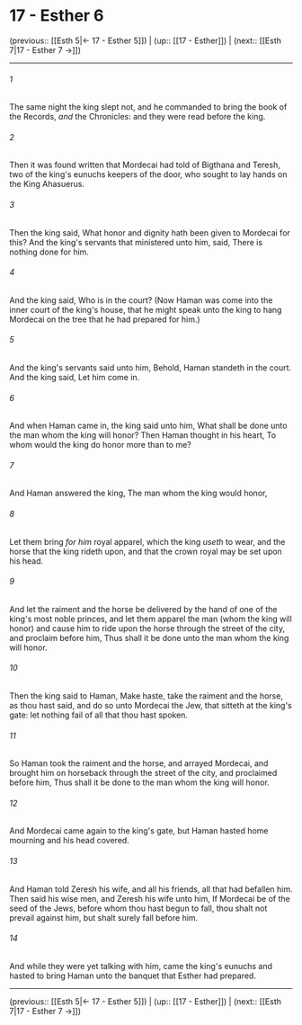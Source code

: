 # 17 - Esther 6

(previous:: [[Esth 5|← 17 - Esther 5]]) | (up:: [[17 - Esther]]) | (next:: [[Esth 7|17 - Esther 7 →]])

***


###### 1 
The same night the king slept not, and he commanded to bring the book of the Records, _and_ the Chronicles: and they were read before the king. 

###### 2 
Then it was found written that Mordecai had told of Bigthana and Teresh, two of the king's eunuchs keepers of the door, who sought to lay hands on the King Ahasuerus. 

###### 3 
Then the king said, What honor and dignity hath been given to Mordecai for this? And the king's servants that ministered unto him, said, There is nothing done for him. 

###### 4 
And the king said, Who is in the court? (Now Haman was come into the inner court of the king's house, that he might speak unto the king to hang Mordecai on the tree that he had prepared for him.) 

###### 5 
And the king's servants said unto him, Behold, Haman standeth in the court. And the king said, Let him come in. 

###### 6 
And when Haman came in, the king said unto him, What shall be done unto the man whom the king will honor? Then Haman thought in his heart, To whom would the king do honor more than to me? 

###### 7 
And Haman answered the king, The man whom the king would honor, 

###### 8 
Let them bring _for him_ royal apparel, which the king _useth_ to wear, and the horse that the king rideth upon, and that the crown royal may be set upon his head. 

###### 9 
And let the raiment and the horse be delivered by the hand of one of the king's most noble princes, and let them apparel the man (whom the king will honor) and cause him to ride upon the horse through the street of the city, and proclaim before him, Thus shall it be done unto the man whom the king will honor. 

###### 10 
Then the king said to Haman, Make haste, take the raiment and the horse, as thou hast said, and do so unto Mordecai the Jew, that sitteth at the king's gate: let nothing fail of all that thou hast spoken. 

###### 11 
So Haman took the raiment and the horse, and arrayed Mordecai, and brought him on horseback through the street of the city, and proclaimed before him, Thus shall it be done to the man whom the king will honor. 

###### 12 
And Mordecai came again to the king's gate, but Haman hasted home mourning and his head covered. 

###### 13 
And Haman told Zeresh his wife, and all his friends, all that had befallen him. Then said his wise men, and Zeresh his wife unto him, If Mordecai be of the seed of the Jews, before whom thou hast begun to fall, thou shalt not prevail against him, but shalt surely fall before him. 

###### 14 
And while they were yet talking with him, came the king's eunuchs and hasted to bring Haman unto the banquet that Esther had prepared.

***

(previous:: [[Esth 5|← 17 - Esther 5]]) | (up:: [[17 - Esther]]) | (next:: [[Esth 7|17 - Esther 7 →]])
